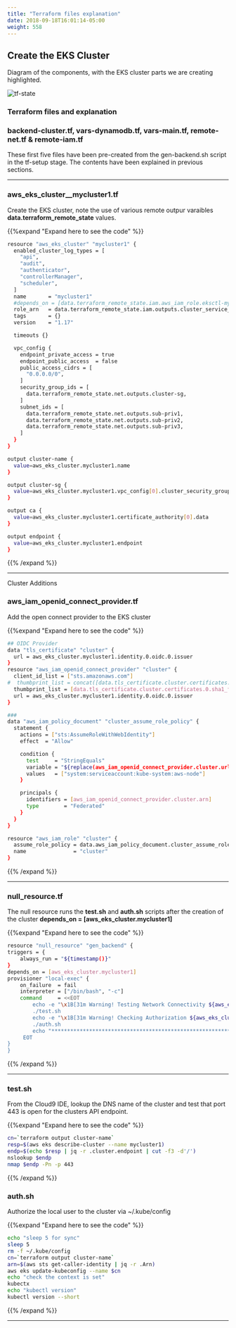 ```yaml
---
title: "Terraform files explanation"
date: 2018-09-18T16:01:14-05:00
weight: 558
---
```


## Create the EKS Cluster

Diagram of the components, with the EKS cluster parts we are creating highlighted.

![tf-state](/images/andyt/cluster-build.jpg)

### Terraform files and explanation

### backend-cluster.tf, vars-dynamodb.tf, vars-main.tf, remote-net.tf & remote-iam.tf

These first five files have been pre-created from the gen-backend.sh script in the tf-setup stage. The contents have been explained in previous sections.

----

### aws_eks_cluster__mycluster1.tf

Create the EKS cluster, note the use of various remote outpur varaibles **data.terraform_remote_state** values.

{{%expand "Expand here to see the code" %}}

```bash
resource "aws_eks_cluster" "mycluster1" {
  enabled_cluster_log_types = [
    "api",
    "audit",
    "authenticator",
    "controllerManager",
    "scheduler",
  ]
  name       = "mycluster1"
  #depends_on = [data.terraform_remote_state.iam.aws_iam_role.eksctl-mycluster1-cluster-ServiceRole-HUIGIC7K7HNJ]
  role_arn   = data.terraform_remote_state.iam.outputs.cluster_service_role_arn
  tags       = {}
  version    = "1.17"

  timeouts {}

  vpc_config {
    endpoint_private_access = true
    endpoint_public_access  = false
    public_access_cidrs = [
      "0.0.0.0/0",
    ]
    security_group_ids = [
      data.terraform_remote_state.net.outputs.cluster-sg,
    ]
    subnet_ids = [
      data.terraform_remote_state.net.outputs.sub-priv1,
      data.terraform_remote_state.net.outputs.sub-priv2,
      data.terraform_remote_state.net.outputs.sub-priv3,
    ]
  }
}

output cluster-name {
  value=aws_eks_cluster.mycluster1.name
}

output cluster-sg {
  value=aws_eks_cluster.mycluster1.vpc_config[0].cluster_security_group_id
}

output ca {
  value=aws_eks_cluster.mycluster1.certificate_authority[0].data
}

output endpoint {
  value=aws_eks_cluster.mycluster1.endpoint
}

```
{{% /expand %}}

---

Cluster Additions

### aws_iam_openid_connect_provider.tf

Add the open connect provider to the EKS cluster

{{%expand "Expand here to see the code" %}}

```bash 
## OIDC Provider
data "tls_certificate" "cluster" {
  url = aws_eks_cluster.mycluster1.identity.0.oidc.0.issuer
}
resource "aws_iam_openid_connect_provider" "cluster" {
  client_id_list = ["sts.amazonaws.com"]
#  thumbprint_list = concat([data.tls_certificate.cluster.certificates.0.sha1_fingerprint], var.oidc_thumbprint_list)
  thumbprint_list = [data.tls_certificate.cluster.certificates.0.sha1_fingerprint]
  url = aws_eks_cluster.mycluster1.identity.0.oidc.0.issuer
}

### 
data "aws_iam_policy_document" "cluster_assume_role_policy" {
  statement {
    actions = ["sts:AssumeRoleWithWebIdentity"]
    effect  = "Allow"

    condition {
      test     = "StringEquals"
      variable = "${replace(aws_iam_openid_connect_provider.cluster.url, "https://", "")}:sub"
      values   = ["system:serviceaccount:kube-system:aws-node"]
    }

    principals {
      identifiers = [aws_iam_openid_connect_provider.cluster.arn]
      type        = "Federated"
    }
  }
}

resource "aws_iam_role" "cluster" {
  assume_role_policy = data.aws_iam_policy_document.cluster_assume_role_policy.json
  name               = "cluster"
}

```
{{% /expand %}}

---

### null_resource.tf

The null resource runs the **test.sh** and **auth.sh** scripts after the creation of the cluster **depends_on = [aws_eks_cluster.mycluster1]**


{{%expand "Expand here to see the code" %}}
```bash
resource "null_resource" "gen_backend" {
triggers = {
    always_run = "${timestamp()}"
}
depends_on = [aws_eks_cluster.mycluster1]
provisioner "local-exec" {
    on_failure  = fail
    interpreter = ["/bin/bash", "-c"]
    command     = <<EOT
        echo -e "\x1B[31m Warning! Testing Network Connectivity ${aws_eks_cluster.mycluster1.name}...should see port 443/tcp open  https\x1B[0m"
        ./test.sh
        echo -e "\x1B[31m Warning! Checking Authorization ${aws_eks_cluster.mycluster1.name}...should see Server Version: v1.17.xxx \x1B[0m"
        ./auth.sh
        echo "************************************************************************************"
     EOT
}
}

```
{{% /expand %}}

---

### test.sh

From the Cloud9 IDE, lookup the DNS name of the cluster and test that port 443 is open for the clusters API endpoint. 

{{%expand "Expand here to see the code" %}}

```bash
cn=`terraform output cluster-name`
resp=$(aws eks describe-cluster --name mycluster1)
endp=$(echo $resp | jq -r .cluster.endpoint | cut -f3 -d'/')
nslookup $endp
nmap $endp -Pn -p 443

```
{{% /expand %}}

### auth.sh

Authorize the local user to the cluster via ~/.kube/config

{{%expand "Expand here to see the code" %}}

```bash
echo "sleep 5 for sync"
sleep 5
rm -f ~/.kube/config
cn=`terraform output cluster-name`
arn=$(aws sts get-caller-identity | jq -r .Arn)
aws eks update-kubeconfig --name $cn
echo "check the context is set"
kubectx
echo "kubectl version"
kubectl version --short
```
{{% /expand %}}

---